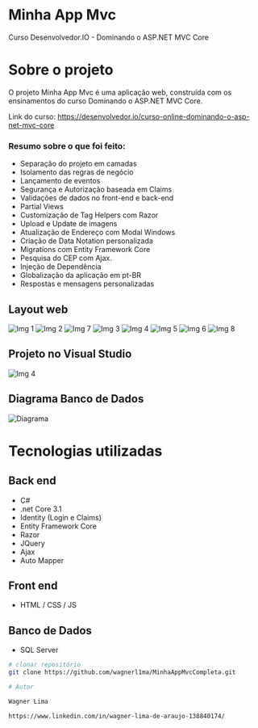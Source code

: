 # Minha App Mvc
Curso Desenvolvedor.IO - Dominando o ASP.NET MVC Core

# Sobre o projeto

O projeto Minha App Mvc é uma aplicação web, construída com os ensinamentos do curso Dominando o ASP.NET MVC Core.

Link do curso: https://desenvolvedor.io/curso-online-dominando-o-asp-net-mvc-core

### Resumo sobre o que foi feito:

- Separação do projeto em camadas
- Isolamento das regras de negócio
- Lançamento de eventos
- Segurança e Autorização baseada em Claims
- Validações de dados no front-end e back-end
- Partial Views
- Customização de Tag Helpers com Razor
- Upload e Update de imagens
- Atualização de Endereço com Modal Windows
- Criação de Data Notation personalizada
- Migrations com Entity Framework Core
- Pesquisa do CEP com Ajax.
- Injeção de Dependência
- Globalização da aplicação em pt-BR
- Respostas e mensagens personalizadas

## Layout web
![Img 1](https://github.com/wagnerl1ma/MinhaAppMvcCompleta/blob/master/MinhaAppMvcCompleta/imgProjeto/AppMvc_img1.png)
![Img 2](https://github.com/wagnerl1ma/MinhaAppMvcCompleta/blob/master/MinhaAppMvcCompleta/imgProjeto/AppMvc_img2.png)
![Img 7](https://github.com/wagnerl1ma/MinhaAppMvcCompleta/blob/master/MinhaAppMvcCompleta/imgProjeto/AppMvc_img7.png)
![Img 3](https://github.com/wagnerl1ma/MinhaAppMvcCompleta/blob/master/MinhaAppMvcCompleta/imgProjeto/AppMvc_img3.png)
![Img 4](https://github.com/wagnerl1ma/MinhaAppMvcCompleta/blob/master/MinhaAppMvcCompleta/imgProjeto/AppMvc_img4.png)
![Img 5](https://github.com/wagnerl1ma/MinhaAppMvcCompleta/blob/master/MinhaAppMvcCompleta/imgProjeto/AppMvc_img5.png)
![Img 6](https://github.com/wagnerl1ma/MinhaAppMvcCompleta/blob/master/MinhaAppMvcCompleta/imgProjeto/AppMvc_img6.png)
![Img 8](https://github.com/wagnerl1ma/MinhaAppMvcCompleta/blob/master/MinhaAppMvcCompleta/imgProjeto/AppMvc_img8%20e%209-side.png)

## Projeto no Visual Studio
![Img 4](https://github.com/wagnerl1ma/MinhaAppMvcCompleta/blob/master/MinhaAppMvcCompleta/imgProjeto/AppMvc_img10.png)

## Diagrama Banco de Dados
![Diagrama](https://github.com/wagnerl1ma/MinhaAppMvcCompleta/blob/master/MinhaAppMvcCompleta/imgProjeto/AppMvc_img11.png)

# Tecnologias utilizadas
## Back end
- C#
- .net Core 3.1
- Identity (Login e Claims)
- Entity Framework Core
- Razor
- JQuery
- Ajax
- Auto Mapper
## Front end
- HTML / CSS / JS
## Banco de Dados
- SQL Server

```bash
# clonar repositório
git clone https://github.com/wagnerl1ma/MinhaAppMvcCompleta.git

# Autor

Wagner Lima

https://www.linkedin.com/in/wagner-lima-de-araujo-138840174/
